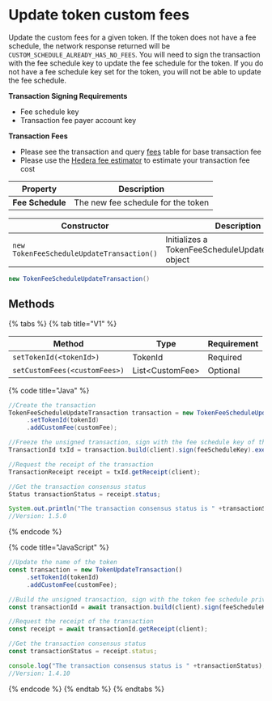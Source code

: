 # Update token custom fees

Update the custom fees for a given token. If the token does not have a fee schedule, the network response returned will be `CUSTOM_SCHEDULE_ALREADY_HAS_NO_FEES`. You will need to sign the transaction with the fee schedule key to update the fee schedule for the token. If you do not have a fee schedule key set for the token, you will not be able to update the fee schedule.

**Transaction Signing Requirements**

- Fee schedule key
- Transaction fee payer account key

**Transaction Fees**

- Please see the transaction and query [fees](../../../../networks/mainnet/fees/#transaction-and-query-fees) table for base transaction fee
- Please use the [Hedera fee estimator](https://hedera.com/fees) to estimate your transaction fee cost

| Property         | Description                        |
| ---------------- | ---------------------------------- |
| **Fee Schedule** | The new fee schedule for the token |

| Constructor                               | Description                                            |
| ----------------------------------------- | ------------------------------------------------------ |
| `new TokenFeeScheduleUpdateTransaction()` | Initializes a TokenFeeScheduleUpdateTransaction object |

```java
new TokenFeeScheduleUpdateTransaction()
```

## Methods

{% tabs %}
{% tab title="V1" %}

| Method                        | Type              | Requirement |
| ----------------------------- | ----------------- | ----------- |
| `setTokenId(<tokenId>)`       | TokenId           | Required    |
| `setCustomFees(<customFees>)` | List\<CustomFee> | Optional    |

{% code title="Java" %}

```java
//Create the transaction 
TokenFeeScheduleUpdateTransaction transaction = new TokenFeeScheduleUpdateTransaction()
     .setTokenId(tokenId)
     .addCustomFee(customFee);

//Freeze the unsigned transaction, sign with the fee schedule key of the token, submit the transaction to a Hedera network
TransactionId txId = transaction.build(client).sign(feeScheduleKey).execute(client);

//Request the receipt of the transaction
TransactionReceipt receipt = txId.getReceipt(client);

//Get the transaction consensus status
Status transactionStatus = receipt.status;

System.out.println("The transaction consensus status is " +transactionStatus);
//Version: 1.5.0
```

{% endcode %}

{% code title="JavaScript" %}

```javascript
//Update the name of the token
const transaction = new TokenUpdateTransaction()
     .setTokenId(tokenId)
     .addCustomFee(customFee);

//Build the unsigned transaction, sign with the token fee schedule private, submit the transaction to a Hedera network
const transactionId = await transaction.build(client).sign(feeScheduleKey).execute(client);

//Request the receipt of the transaction
const receipt = await transactionId.getReceipt(client);

//Get the transaction consensus status
const transactionStatus = receipt.status;

console.log("The transaction consensus status is " +transactionStatus);
//Version: 1.4.10
```

{% endcode %}
{% endtab %}
{% endtabs %}
